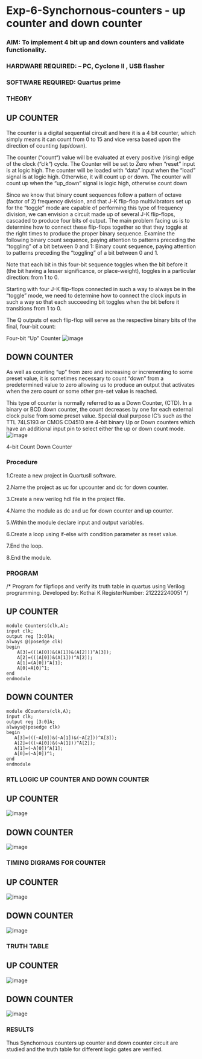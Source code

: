 # Exp-6-Synchornous-counters - up counter and down counter 
### AIM: To implement 4 bit up and down counters and validate  functionality.
### HARDWARE REQUIRED:  – PC, Cyclone II , USB flasher
### SOFTWARE REQUIRED:   Quartus prime
### THEORY 

## UP COUNTER 
The counter is a digital sequential circuit and here it is a 4 bit counter, which simply means it can count from 0 to 15 and vice versa based upon the direction of counting (up/down). 

The counter (“count“) value will be evaluated at every positive (rising) edge of the clock (“clk“) cycle.
The Counter will be set to Zero when “reset” input is at logic high.
The counter will be loaded with “data” input when the “load” signal is at logic high. Otherwise, it will count up or down.
The counter will count up when the “up_down” signal is logic high, otherwise count down

Since we know that binary count sequences follow a pattern of octave (factor of 2) frequency division, and that J-K flip-flop multivibrators set up for the “toggle” mode are capable of performing this type of frequency division, we can envision a circuit made up of several J-K flip-flops, cascaded to produce four bits of output.
The main problem facing us is to determine how to connect these flip-flops together so that they toggle at the right times to produce the proper binary sequence.
Examine the following binary count sequence, paying attention to patterns preceding the “toggling” of a bit between 0 and 1:
Binary count sequence, paying attention to patterns preceding the “toggling” of a bit between 0 and 1.

Note that each bit in this four-bit sequence toggles when the bit before it (the bit having a lesser significance, or place-weight), toggles in a particular direction: from 1 to 0.



 
 

Starting with four J-K flip-flops connected in such a way to always be in the “toggle” mode, we need to determine how to connect the clock inputs in such a way so that each succeeding bit toggles when the bit before it transitions from 1 to 0.

The Q outputs of each flip-flop will serve as the respective binary bits of the final, four-bit count:

 
 

Four-bit “Up” Counter
![image](https://user-images.githubusercontent.com/36288975/169644758-b2f4339d-9532-40c5-af40-8f4f8c942e2c.png)



## DOWN COUNTER 

As well as counting “up” from zero and increasing or incrementing to some preset value, it is sometimes necessary to count “down” from a predetermined value to zero allowing us to produce an output that activates when the zero count or some other pre-set value is reached.

This type of counter is normally referred to as a Down Counter, (CTD). In a binary or BCD down counter, the count decreases by one for each external clock pulse from some preset value. Special dual purpose IC’s such as the TTL 74LS193 or CMOS CD4510 are 4-bit binary Up or Down counters which have an additional input pin to select either the up or down count mode.
![image](https://user-images.githubusercontent.com/36288975/169644844-1a14e123-7228-4ed8-81a9-eb937dff4ac8.png)


4-bit Count Down Counter
### Procedure
1.Create a new project in QuartusII software.

2.Name the project as uc for upcounter and dc for down counter.

3.Create a new verilog hdl file in the project file.

4.Name the module as dc and uc for down counter and up counter.

5.Within the module declare input and output variables.

6.Create a loop using if-else with condition parameter as reset value.

7.End the loop.

8.End the module.

### PROGRAM 
/*
Program for flipflops  and verify its truth table in quartus using Verilog programming.
Developed by: Kothai K
RegisterNumber:  212222240051
*/
## UP COUNTER
```
module Counters(clk,A);
input clk;
output reg [3:0]A;
always @(posedge clk)
begin
	A[3]=(((A[0])&(A[1])&(A[2]))^A[3]);
	A[2]=(((A[0])&(A[1]))^A[2]);
	A[1]=(A[0])^A[1];
	A[0]=A[0]^1;
end
endmodule
```
 ## DOWN COUNTER
 ```
 module dCounters(clk,A);
input clk;
output reg [3:0]A;
always@(posedge clk)
begin
	A[3]=(((~A[0])&(~A[1])&(~A[2]))^A[3]);
	A[2]=(((~A[0])&(~A[1]))^A[2]);
	A[1]=(~A[0])^A[1];
	A[0]=(~A[0])^1;
end
endmodule
```


### RTL LOGIC UP COUNTER AND DOWN COUNTER  
## UP COUNTER
![image](https://github.com/KothaiKumar/Exp-6-Synchornous-counters-/assets/121215739/f0616180-d1b8-4105-9458-114f90f14540)

## DOWN COUNTER
![image](https://github.com/KothaiKumar/Exp-6-Synchornous-counters-/assets/121215739/c9dee762-c267-4e6c-b54b-42ec972ef0b2)



### TIMING DIGRAMS FOR COUNTER  
## UP COUNTER
![image](https://github.com/KothaiKumar/Exp-6-Synchornous-counters-/assets/121215739/dcea1d7c-4b0d-4a18-93a3-2f80f5069d63)

## DOWN COUNTER
![image](https://github.com/KothaiKumar/Exp-6-Synchornous-counters-/assets/121215739/23576a12-285e-4718-ad81-be7dfa57a6bc)





### TRUTH TABLE 
## UP COUNTER
![image](https://github.com/KothaiKumar/Exp-6-Synchornous-counters-/assets/121215739/24e97a53-06e1-48d0-8426-6bcf315bfe90)
## DOWN COUNTER
![image](https://github.com/KothaiKumar/Exp-6-Synchornous-counters-/assets/121215739/8e785645-87d6-4a41-88b6-a88f9c391c41)
 






### RESULTS 
Thus Synchornous counters up counter and down counter circuit are studied and the truth table for different logic gates are verified.
